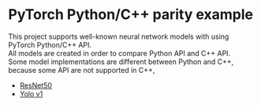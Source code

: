 # PyTorch Python/C++ parity example

This project supports well-known neural network models with using PyTorch Python/C++ API.  
All models are created in order to compare Python API and C++ API.  
Some model implementations are different between Python and C++, because some API are not supported in C++, 

* [ResNet50](resnet/README.md)
* [Yolo v1](yolo/README.md)

